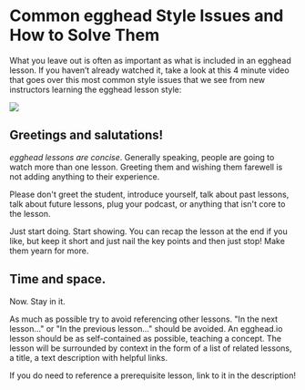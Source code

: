# Common egghead Style Issues and How to Solve Them 
What you leave out is often as important as what is included in an egghead lesson. If you haven’t already watched it, take a look at this 4 minute video that goes over this most common style issues that we see from new instructors learning the egghead lesson style:


[![](https://github.com/eggheadio/egghead-instructor-101-guide/raw/master/images/screenshots/egghead-style.png)](https://egghead.io/lessons/tools-create-a-self-contained-code-focused-screencast)



## **Greetings and salutations!**

*egghead lessons are concise*. Generally speaking, people are going to watch more than one lesson. Greeting them and wishing them farewell is not adding anything to their experience.

Please don't greet the student, introduce yourself, talk about past lessons, talk about future lessons, plug your podcast, or anything that isn't core to the lesson.

Just start doing. Start showing. You can recap the lesson at the end if you like, but keep it short and just nail the key points and then just stop! Make them yearn for more.

## **Time and space.**

Now. Stay in it.

As much as possible try to avoid referencing other lessons. "In the next lesson..." or "In the previous lesson..." should be avoided. An egghead.io lesson should be as self-contained as possible, teaching a concept. The lesson will be surrounded by context in the form of a list of related lessons, a title, a text description with helpful links.

If you do need to reference a prerequisite lesson, link to it in the description!

